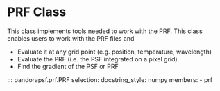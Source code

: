 # PRF Class

This class implements tools needed to work with the PRF. This class enables users to work with the PRF files and

- Evaluate it at any grid point (e.g. position, temperature, wavelength)
- Evaluate the PRF (i.e. the PSF integrated on a pixel grid)
- Find the gradient of the PSF or PRF

::: pandorapsf.prf.PRF
    selection:
      docstring_style: numpy
      members:
        - prf

